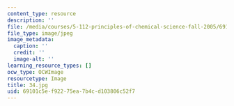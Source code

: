 ```yaml
---
content_type: resource
description: ''
file: /media/courses/5-112-principles-of-chemical-science-fall-2005/69101c5ef92275ea7b4cd103806c52f7_34.jpg
file_type: image/jpeg
image_metadata:
  caption: ''
  credit: ''
  image-alt: ''
learning_resource_types: []
ocw_type: OCWImage
resourcetype: Image
title: 34.jpg
uid: 69101c5e-f922-75ea-7b4c-d103806c52f7
---
```


